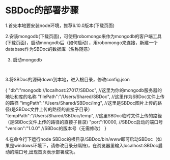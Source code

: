 # SBDoc的部署步骤

1.首先本地要安装node环境，推荐6.10.0版本(下载页面)

2.安装mongodb(下载页面)，可使用robomongo来作为mongodb的客户端工具(下载页面)，启动mongodb后（如何启动），用robomongo来连接，新建一个database作为SBDoc的数据库（名称随意）

3. 启动mongodb
```


```

3.将SBDoc的源码down到本地，进入根目录，修改config.json

{
"db":"mongodb://localhost:27017/SBDoc",  //这里为你的mongodb服务器的地址和库的名称
"filePath":"/Users/Shared/SBDoc",  //这里作为SBDoc文件上传的路径
"imgPath":"/Users/Shared/SBDoc/img",  //这里是SBDoc图片上传的路径(是SBDoc文件上传的路径的直接子目录）   "tempPath":"/Users/Shared/SBDoc/temp", //这里SBDoc临时文件上传的路径（是SBDoc文件上传的路径的直接子目录)   "port":10000,  //SBDoc启动的端口号
"version":"1.0.0"  //SBDoc的版本号（无需修改）
}  

4.在命令行下运行node SBDoc的根目录/SBDoc/bin/www即可启动SBDoc（如果是windows环境下，请修改目录分隔符)，在浏览器里输入localhost:SBDoc启动的端口号,出现首页表示部署成功。
